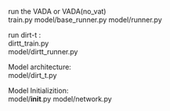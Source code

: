 run the VADA or VADA(no_vat)  
        train.py 
        model/base_runner.py 
        model/runner.py 

run dirt-t :  
        dirtt_train.py  
        model/dirtt_runner.py  
    
Model architecture:  
        model/dirt_t.py  
    
Model Initializition:  
        model/__init__.py 
        model/network.py  
